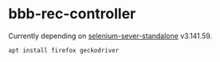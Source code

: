 # bbb-rec-controller

Currently depending on [selenium-sever-standalone](https://github.com/SeleniumHQ/selenium/releases/download/selenium-3.141.59/selenium-server-standalone-3.141.59.jar) v3.141.59.

```bash
apt install firefox geckodriver
```
